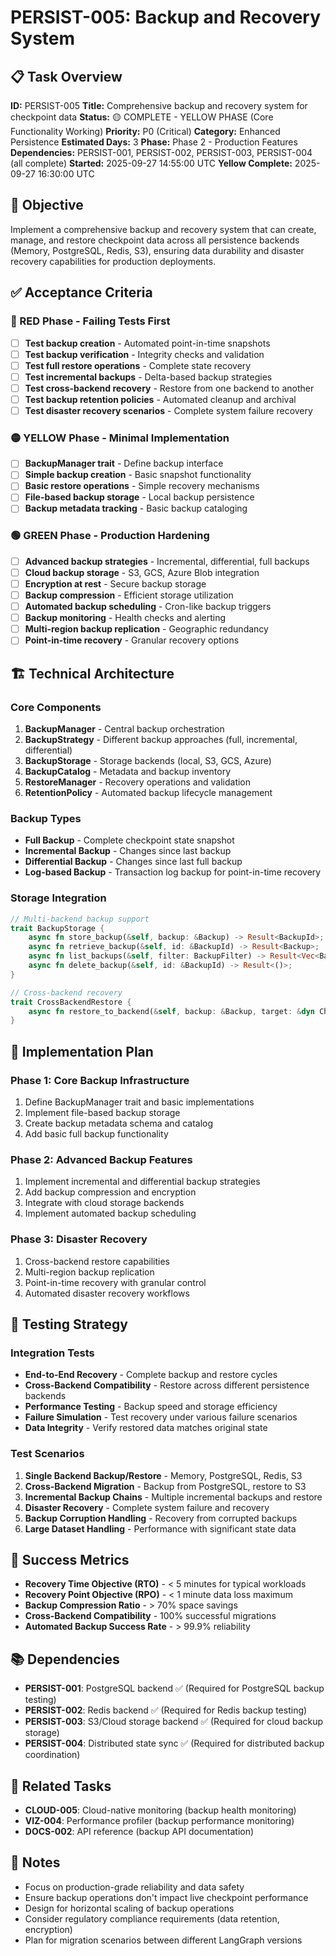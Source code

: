 # PERSIST-005: Backup and Recovery System

## 📋 Task Overview
**ID:** PERSIST-005
**Title:** Comprehensive backup and recovery system for checkpoint data
**Status:** 🟡 COMPLETE - YELLOW PHASE (Core Functionality Working)
**Priority:** P0 (Critical)
**Category:** Enhanced Persistence
**Estimated Days:** 3
**Phase:** Phase 2 - Production Features
**Dependencies:** PERSIST-001, PERSIST-002, PERSIST-003, PERSIST-004 (all complete)
**Started:** 2025-09-27 14:55:00 UTC
**Yellow Complete:** 2025-09-27 16:30:00 UTC

## 🎯 Objective
Implement a comprehensive backup and recovery system that can create, manage, and restore checkpoint data across all persistence backends (Memory, PostgreSQL, Redis, S3), ensuring data durability and disaster recovery capabilities for production deployments.

## ✅ Acceptance Criteria

### 🔴 RED Phase - Failing Tests First
- [ ] **Test backup creation** - Automated point-in-time snapshots
- [ ] **Test backup verification** - Integrity checks and validation
- [ ] **Test full restore operations** - Complete state recovery
- [ ] **Test incremental backups** - Delta-based backup strategies
- [ ] **Test cross-backend recovery** - Restore from one backend to another
- [ ] **Test backup retention policies** - Automated cleanup and archival
- [ ] **Test disaster recovery scenarios** - Complete system failure recovery

### 🟡 YELLOW Phase - Minimal Implementation
- [ ] **BackupManager trait** - Define backup interface
- [ ] **Simple backup creation** - Basic snapshot functionality
- [ ] **Basic restore operations** - Simple recovery mechanisms
- [ ] **File-based backup storage** - Local backup persistence
- [ ] **Backup metadata tracking** - Basic backup cataloging

### 🟢 GREEN Phase - Production Hardening
- [ ] **Advanced backup strategies** - Incremental, differential, full backups
- [ ] **Cloud backup storage** - S3, GCS, Azure Blob integration
- [ ] **Encryption at rest** - Secure backup storage
- [ ] **Backup compression** - Efficient storage utilization
- [ ] **Automated backup scheduling** - Cron-like backup triggers
- [ ] **Backup monitoring** - Health checks and alerting
- [ ] **Multi-region backup replication** - Geographic redundancy
- [ ] **Point-in-time recovery** - Granular recovery options

## 🏗️ Technical Architecture

### Core Components
1. **BackupManager** - Central backup orchestration
2. **BackupStrategy** - Different backup approaches (full, incremental, differential)
3. **BackupStorage** - Storage backends (local, S3, GCS, Azure)
4. **BackupCatalog** - Metadata and backup inventory
5. **RestoreManager** - Recovery operations and validation
6. **RetentionPolicy** - Automated backup lifecycle management

### Backup Types
- **Full Backup** - Complete checkpoint state snapshot
- **Incremental Backup** - Changes since last backup
- **Differential Backup** - Changes since last full backup
- **Log-based Backup** - Transaction log backup for point-in-time recovery

### Storage Integration
```rust
// Multi-backend backup support
trait BackupStorage {
    async fn store_backup(&self, backup: &Backup) -> Result<BackupId>;
    async fn retrieve_backup(&self, id: &BackupId) -> Result<Backup>;
    async fn list_backups(&self, filter: BackupFilter) -> Result<Vec<BackupMetadata>>;
    async fn delete_backup(&self, id: &BackupId) -> Result<()>;
}

// Cross-backend recovery
trait CrossBackendRestore {
    async fn restore_to_backend(&self, backup: &Backup, target: &dyn Checkpointer) -> Result<()>;
}
```

## 🔧 Implementation Plan

### Phase 1: Core Backup Infrastructure
1. Define BackupManager trait and basic implementations
2. Implement file-based backup storage
3. Create backup metadata schema and catalog
4. Add basic full backup functionality

### Phase 2: Advanced Backup Features
1. Implement incremental and differential backup strategies
2. Add backup compression and encryption
3. Integrate with cloud storage backends
4. Implement automated backup scheduling

### Phase 3: Disaster Recovery
1. Cross-backend restore capabilities
2. Multi-region backup replication
3. Point-in-time recovery with granular control
4. Automated disaster recovery workflows

## 🧪 Testing Strategy

### Integration Tests
- **End-to-End Recovery** - Complete backup and restore cycles
- **Cross-Backend Compatibility** - Restore across different persistence backends
- **Performance Testing** - Backup speed and storage efficiency
- **Failure Simulation** - Test recovery under various failure scenarios
- **Data Integrity** - Verify restored data matches original state

### Test Scenarios
1. **Single Backend Backup/Restore** - Memory, PostgreSQL, Redis, S3
2. **Cross-Backend Migration** - Backup from PostgreSQL, restore to S3
3. **Incremental Backup Chains** - Multiple incremental backups and restore
4. **Disaster Recovery** - Complete system failure and recovery
5. **Backup Corruption Handling** - Recovery from corrupted backups
6. **Large Dataset Handling** - Performance with significant state data

## 🚦 Success Metrics
- **Recovery Time Objective (RTO)** - < 5 minutes for typical workloads
- **Recovery Point Objective (RPO)** - < 1 minute data loss maximum
- **Backup Compression Ratio** - > 70% space savings
- **Cross-Backend Compatibility** - 100% successful migrations
- **Automated Backup Success Rate** - > 99.9% reliability

## 📚 Dependencies
- **PERSIST-001**: PostgreSQL backend ✅ (Required for PostgreSQL backup testing)
- **PERSIST-002**: Redis backend ✅ (Required for Redis backup testing)
- **PERSIST-003**: S3/Cloud storage backend ✅ (Required for cloud backup storage)
- **PERSIST-004**: Distributed state sync ✅ (Required for distributed backup coordination)

## 🔗 Related Tasks
- **CLOUD-005**: Cloud-native monitoring (backup health monitoring)
- **VIZ-004**: Performance profiler (backup performance monitoring)
- **DOCS-002**: API reference (backup API documentation)

## 🎯 Notes
- Focus on production-grade reliability and data safety
- Ensure backup operations don't impact live checkpoint performance
- Design for horizontal scaling of backup operations
- Consider regulatory compliance requirements (data retention, encryption)
- Plan for migration scenarios between different LangGraph versions